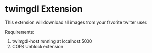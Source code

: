 # twimgdl Extension

This extension will download all images from your favorite twitter user.

Requirements:

1. twimgdl-host running at localhost:5000
2. CORS Unblock extension
